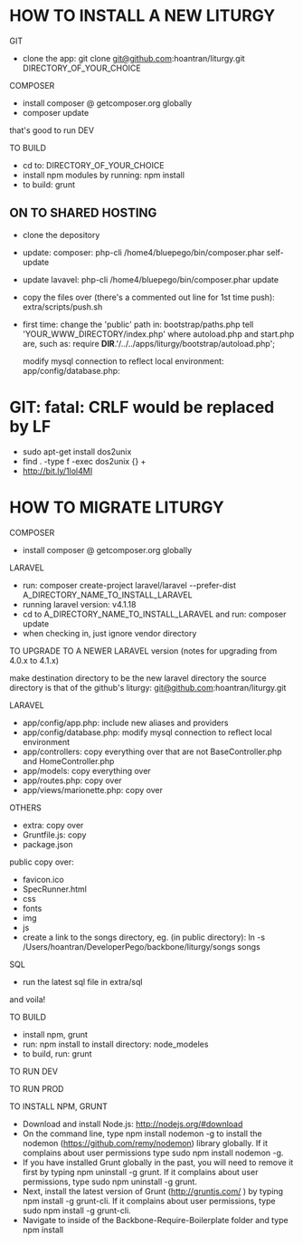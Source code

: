 HOW TO INSTALL A NEW LITURGY
=============================

GIT
* clone the app:
    git clone git@github.com:hoantran/liturgy.git DIRECTORY_OF_YOUR_CHOICE

COMPOSER
* install composer @ getcomposer.org globally
* composer update

that's good to run DEV

TO BUILD
* cd to:
    DIRECTORY_OF_YOUR_CHOICE
* install npm modules by running:
    npm install
* to build:
    grunt

ON TO SHARED HOSTING
--------------------
* clone the depository
* update: composer:
    php-cli /home4/bluepego/bin/composer.phar self-update
* update lavavel:
    php-cli /home4/bluepego/bin/composer.phar update

* copy the files over (there's a commented out line for 1st time push):
    extra/scripts/push.sh

* first time:
    change the 'public' path in:
        bootstrap/paths.php
    tell
        'YOUR_WWW_DIRECTORY/index.php'
    where autoload.php and start.php are, such as:
        require __DIR__.'/../../apps/liturgy/bootstrap/autoload.php';

    modify mysql connection to reflect local environment:
        app/config/database.php:


GIT: fatal: CRLF would be replaced by LF
==========================
* sudo apt-get install dos2unix
* find . -type f -exec dos2unix {} +
* http://bit.ly/1lol4MI


HOW TO MIGRATE LITURGY
======================

COMPOSER
* install composer @ getcomposer.org globally

LARAVEL
* run:
    composer create-project laravel/laravel --prefer-dist A_DIRECTORY_NAME_TO_INSTALL_LARAVEL
* running laravel version: v4.1.18
* cd to A_DIRECTORY_NAME_TO_INSTALL_LARAVEL and run:
    composer update
* when checking in, just ignore vendor directory

TO UPGRADE TO A NEWER LARAVEL version
(notes for upgrading from 4.0.x to 4.1.x)

make destination directory to be the new laravel directory
the source directory is that of the github's liturgy:
    git@github.com:hoantran/liturgy.git


LARAVEL
* app/config/app.php: include new aliases and providers
* app/config/database.php: modify mysql connection to reflect local environment
* app/controllers: copy everything over that are not BaseController.php and HomeController.php
* app/models: copy everything over
* app/routes.php: copy over
* app/views/marionette.php: copy over

OTHERS
* extra: copy over
* Gruntfile.js: copy
* package.json

public
copy over:
* favicon.ico
* SpecRunner.html
* css
* fonts
* img
* js
* create a link to the songs directory, eg. (in public directory):
    ln -s /Users/hoantran/DeveloperPego/backbone/liturgy/songs songs

SQL
* run the latest sql file in
    extra/sql

and voila!


TO BUILD
* install npm, grunt
* run:
    npm install
  to install directory:
    node_modeles
* to build, run:
    grunt


TO RUN DEV

TO RUN PROD


TO INSTALL NPM, GRUNT
* Download and install Node.js: http://nodejs.org/#download
* On the command line, type npm install nodemon -g to install the nodemon (https://github.com/remy/nodemon) library globally. If it complains about user permissions type sudo npm install nodemon -g.
* If you have installed Grunt globally in the past, you will need to remove it first by typing npm uninstall -g grunt. If it complains about user permissions, type sudo npm uninstall -g grunt.
* Next, install the latest version of Grunt (http://gruntjs.com/ ) by typing npm install -g grunt-cli. If it complains about user permissions, type sudo npm install -g grunt-cli.
* Navigate to inside of the Backbone-Require-Boilerplate folder and type npm install









